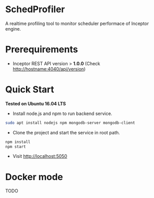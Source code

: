 SchedProfiler
==============

A realtime profiling tool to monitor scheduler performace of Inceptor engine.

# Prerequirements

* Inceptor REST API version > **1.0.0** (Check [http://hostname:4040/api/version](http://hostname:4040/api/version))



# Quick Start

**Tested on Ubuntu 16.04 LTS**

* Install node.js and npm to run backend service.

``` bash
sudo apt install nodejs npm mongodb-server mongodb-client

```

* Clone the project and start the service in root path.

``` bash
npm install
npm start
```

* Visit [http://localhost:5050](http://localhost:5050)

# Docker mode

TODO